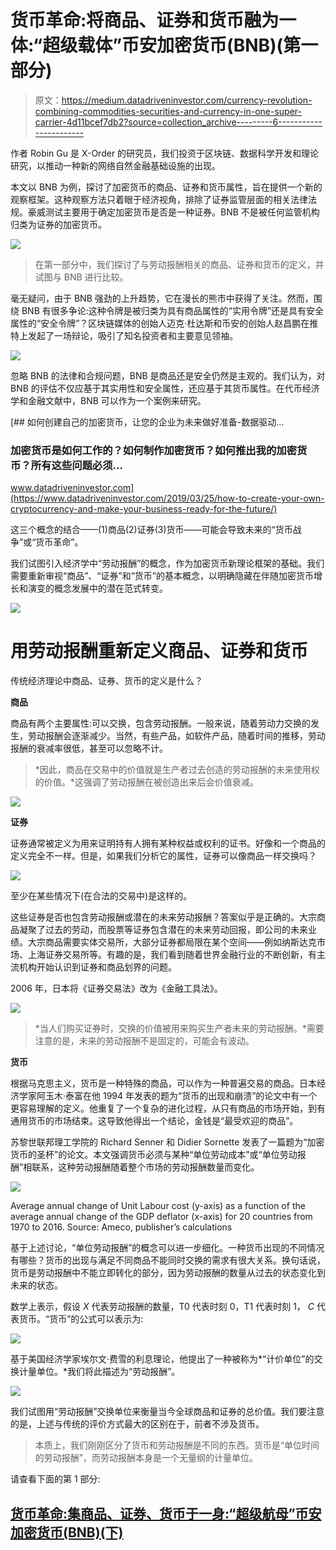 # 货币革命:将商品、证券和货币融为一体:“超级载体”币安加密货币(BNB)(第一部分)

> 原文：<https://medium.datadriveninvestor.com/currency-revolution-combining-commodities-securities-and-currency-in-one-super-carrier-4d11bcef7db2?source=collection_archive---------6----------------------->

作者 Robin Gu 是 X-Order 的研究员，我们投资于区块链、数据科学开发和理论研究，以推动一种新的网络自然金融基础设施的出现。

本文以 BNB 为例，探讨了加密货币的商品、证券和货币属性，旨在提供一个新的观察框架。这种观察方法只着眼于经济视角，排除了证券监管层面的相关法律法规。豪威测试主要用于确定加密货币是否是一种证券。BNB 不是被任何监管机构归类为证券的加密货币。

![](img/8c9082c05cc53e4c107d6ed244ae6a9f.png)

> 在第一部分中，我们探讨了与劳动报酬相关的商品、证券和货币的定义，并试图与 BNB 进行比较。

毫无疑问，由于 BNB 强劲的上升趋势，它在漫长的熊市中获得了关注。然而，围绕 BNB 有很多争论:这种令牌是被归类为具有商品属性的“实用令牌”还是具有安全属性的“安全令牌”？区块链媒体的创始人迈克·杜达斯和币安的创始人赵昌鹏在推特上发起了一场辩论，吸引了知名投资者和主要意见领袖。

![](img/93a92c1a59b4a858bf6308dcce38ec7d.png)

忽略 BNB 的法律和合规问题，BNB 是商品还是安全仍然是主观的。我们认为，对 BNB 的评估不仅应基于其实用性和安全属性，还应基于其货币属性。在代币经济学和金融文献中，BNB 可以作为一个案例来研究。

[](https://www.datadriveninvestor.com/2019/03/25/how-to-create-your-own-cryptocurrency-and-make-your-business-ready-for-the-future/) [## 如何创建自己的加密货币，让您的企业为未来做好准备-数据驱动…

### 加密货币是如何工作的？如何制作加密货币？如何推出我的加密货币？所有这些问题必须…

www.datadriveninvestor.com](https://www.datadriveninvestor.com/2019/03/25/how-to-create-your-own-cryptocurrency-and-make-your-business-ready-for-the-future/) 

这三个概念的结合——(1)商品(2)证券(3)货币——可能会导致未来的“货币战争”或“货币革命”。

我们试图引入经济学中“劳动报酬”的概念，作为加密货币新理论框架的基础。我们需要重新审视“商品”、“证券”和“货币”的基本概念，以明确隐藏在伴随加密货币增长和演变的概念发展中的潜在范式转变。

![](img/4cb37991fe053f0c68eb8171fc652fbd.png)

# **用劳动报酬重新定义商品、证券和货币**

传统经济理论中商品、证券、货币的定义是什么？

**商品**

商品有两个主要属性:可以交换，包含劳动报酬。一般来说，随着劳动力交换的发生，劳动报酬会逐渐减少。当然，有些产品，如软件产品，随着时间的推移，劳动报酬的衰减率很低，甚至可以忽略不计。

> *因此，商品在交易中的价值就是生产者过去创造的劳动报酬的未来使用权的价值。*这强调了劳动报酬在被创造出来后会价值衰减。

![](img/2ac2485d2cca6f8a469f59db9ee5cc37.png)

**证券**

证券通常被定义为用来证明持有人拥有某种权益或权利的证书。好像和一个商品的定义完全不一样。但是，如果我们分析它的属性，证券可以像商品一样交换吗？

![](img/17fae7d829994cec2b50b48372992215.png)

至少在某些情况下(在合法的交易中)是这样的。

这些证券是否也包含劳动报酬或潜在的未来劳动报酬？答案似乎是正确的。大宗商品凝聚了过去的劳动，而股票等证券包含潜在的未来劳动回报，即公司的未来业绩。大宗商品需要实体交易所，大部分证券都局限在某个空间——例如纳斯达克市场、上海证券交易所等。有趣的是，我们看到随着世界金融行业的不断创新，有主流机构开始认识到证券和商品划界的问题。

2006 年，日本将《证券交易法》改为《金融工具法》。

![](img/d9408505f853e909a54ccf5b2207d0dc.png)

> *当人们购买证券时，交换的价值被用来购买生产者未来的劳动报酬。*需要注意的是，未来的劳动报酬不是固定的，可能会有波动。

**货币**

根据马克思主义，货币是一种特殊的商品，可以作为一种普遍交易的商品。日本经济学家阿玉木·泰富在他 1994 年发表的题为“货币的出现和崩溃”的论文中有一个更容易理解的定义。他重复了一个复杂的进化过程，从只有商品的市场开始，到有通用货币的市场结束。这导致他得出一个结论，金钱是“最受欢迎的商品”。

苏黎世联邦理工学院的 Richard Senner 和 Didier Sornette 发表了一篇题为“加密货币的圣杯”的论文。本文强调货币必须与某种“单位劳动成本”或“单位劳动报酬”相联系，这种劳动报酬随着整个市场的劳动报酬数量而变化。

![](img/c09932d73ff727abc3512af32a523045.png)

Average annual change of Unit Labour cost (y-axis) as a function of the average annual change of the GDP deflator (x-axis) for 20 countries from 1970 to 2016\. Source: Ameco, publisher’s calculations

基于上述讨论，“单位劳动报酬”的概念可以进一步细化。一种货币出现的不同情况有哪些？货币的出现与满足不同商品不能同时交换的需求有很大关系。换句话说，货币是劳动报酬中不能立即转化的部分，因为劳动报酬的数量从过去的状态变化到未来的状态。

数学上表示，假设 *X* 代表劳动报酬的数量，T0 代表时刻 0，T1 代表时刻 1， *C* 代表货币。“货币”的公式可以表示为:

![](img/acd8dc43fecd1ff800b0c35341804616.png)

基于美国经济学家埃尔文·费雪的利息理论，他提出了一种被称为*“计价单位”的交换计量单位。*我们将此描述为“劳动报酬”。

![](img/7a48aaaa292c0ad33cc4687ef6bf87d2.png)

我们试图用“劳动报酬”交换单位来衡量当今全球商品和证券的总价值。我们要注意的是，上述与传统的评价方式最大的区别在于，前者不涉及货币。

> 本质上，我们刚刚区分了货币和劳动报酬是不同的东西。货币是“单位时间的劳动报酬”，而劳动报酬本身是一个无量纲的计量单位。

请查看下面的第 1 部分:

## [货币革命:集商品、证券、货币于一身:“超级航母”币安加密货币(BNB)(下)](https://medium.com/datadriveninvestor/part-2-of-2-currency-revolution-combining-commodities-securities-and-currency-in-one-super-97753e1bfbe3)